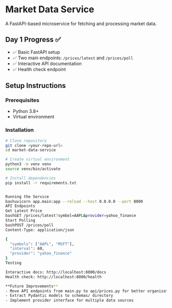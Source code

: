 # Market Data Service

A FastAPI-based microservice for fetching and processing market data.

## Day 1 Progress ✅

- ✅ Basic FastAPI setup
- ✅ Two main endpoints: `/prices/latest` and `/prices/poll`
- ✅ Interactive API documentation
- ✅ Health check endpoint

## Setup Instructions

### Prerequisites
- Python 3.8+
- Virtual environment

### Installation
```bash
# Clone repository
git clone <your-repo-url>
cd market-data-service

# Create virtual environment
python3 -m venv venv
source venv/bin/activate

# Install dependencies
pip install -r requirements.txt


Running the Service
bashuvicorn app.main:app --reload --host 0.0.0.0 --port 8000
API Endpoints
Get Latest Price
bashGET /prices/latest?symbol=AAPL&provider=yahoo_finance
Start Polling
bashPOST /prices/poll
Content-Type: application/json

{
  "symbols": ["AAPL", "MSFT"],
  "interval": 60,
  "provider": "yahoo_finance"
}
Testing

Interactive docs: http://localhost:8000/docs
Health check: http://localhost:8000/health

**Future Improvements**
- Move API endpoints from main.py to api/prices.py for better organization
- Extract Pydantic models to schemas/ directory
- Implement provider interface for multiple data sources
